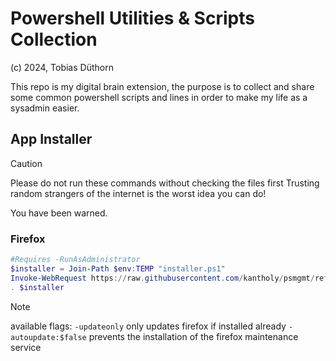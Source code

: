 # Powershell Utilities & Scripts Collection

(c) 2024, Tobias Düthorn

This repo is my digital brain extension, the purpose is to collect and share some common powershell scripts and lines in order to make my life as a sysadmin easier.

## App Installer

> [!CAUTION]
> Please do not run these commands without checking the files first
> Trusting random strangers of the internet is the worst idea you can do!
>
> You have been warned.

### Firefox

```powershell
#Requires -RunAsAdministrator
$installer = Join-Path $env:TEMP "installer.ps1"
Invoke-WebRequest https://raw.githubusercontent.com/kantholy/psmgmt/refs/heads/master/apps/firefox.ps1 -OutFile $installer
. $installer
```

> [!NOTE] 
> available flags:
> `-updateonly` only updates firefox if installed already
> `-autoupdate:$false` prevents the installation of the firefox maintenance service